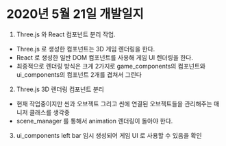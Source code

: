 # 2020년 5월 21일 개발일지

1. Three.js 와 React 컴포넌트 분리 작업.
  - Three.js 로 생성한 컴포넌트는 3D 게임 렌더링을 한다.
  - React 로 생성한 일반 DOM 컴포넌트를 사용해 게임 UI 렌더링을 한다.
  - 최종적으로 렌더링 방식은 크게 2가지로 game_components의 컴포넌트와 ui_components의 컴포넌트 2개를 겹쳐서 그린다

2. Three.js 3D 렌더링 컴포넌트 분리
  - 현재 작업중이지만 씬과 오브젝트 그리고 씬에 연결된 오브젝트들을 관리해주는 매니저 클래스를 생각중
  - scene_manager 를 통해서 animation 렌더링이 돌아야 한다.

3. ui_components left bar 임시 생성되어 게임 UI 로 사용할 수 있음을 확인
